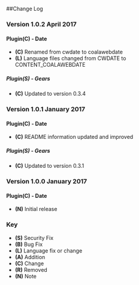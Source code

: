 ##Change Log

### Version 1.0.2 April 2017

#### Plugin(C) - Date
 - **(C)** Renamed from cwdate to coalawebdate
 - **(L)** Language files changed from CWDATE to CONTENT_COALAWEBDATE

##### Plugin(S) - Gears
 - **(C)** Updated to version 0.3.4
 
### Version 1.0.1 January 2017

#### Plugin(C) - Date
 - **(C)** README information updated and improved

##### Plugin(S) - Gears
 - **(C)** Updated to version 0.3.1

### Version 1.0.0 January 2017

#### Plugin(C) - Date

- **(N)** Initial release

### Key
- **(S)** Security Fix
- **(B)** Bug Fix
- **(L)** Language fix or change
- **(A)** Addition
- **(C)** Change
- **(R)** Removed
- **(N)** Note